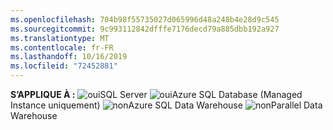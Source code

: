```yaml
---
ms.openlocfilehash: 704b98f55735027d065996d48a248b4e28d9c545
ms.sourcegitcommit: 9c993112842dfffe7176decd79a885dbb192a927
ms.translationtype: MT
ms.contentlocale: fr-FR
ms.lasthandoff: 10/16/2019
ms.locfileid: "72452881"
---
```

<Token>**S’APPLIQUE À :** ![oui](media/yes.png)SQL Server ![oui](media/yes.png)Azure SQL Database (Managed Instance uniquement) ![non](media/no.png)Azure SQL Data Warehouse ![non](media/no.png)Parallel Data Warehouse </Token>
